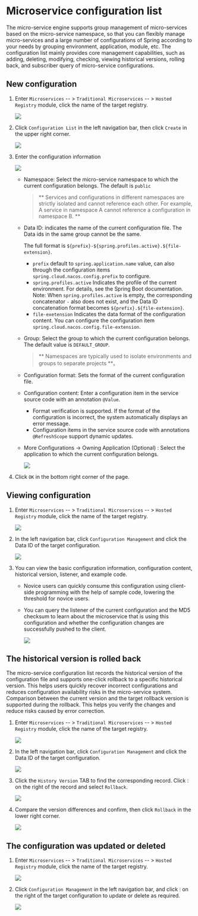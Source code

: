 # Microservice configuration list

The micro-service engine supports group management of micro-services based on the micro-service namespace, so that you can flexibly manage micro-services and a large number of configurations of Spring according to your needs by grouping environment, application, module, etc. The configuration list mainly provides core management capabilities, such as adding, deleting, modifying, checking, viewing historical versions, rolling back, and subscriber query of micro-service configurations.

## New configuration

1. Enter `Microservices` -- > `Traditional Microservices` -- > `Hosted Registry` module, click the name of the target registry.

   ![](../../images/config01.png)

2. Click `Configuration List` in the left navigation bar, then click `Create` in the upper right corner.

   ![](../../images/config02.png)

3. Enter the configuration information

   ![](../../images/config03.png)

    - Namespace: Select the micro-service namespace to which the current configuration belongs. The default is `public`

        > ** Services and configurations in different namespaces are strictly isolated and cannot reference each other. For example, A service in namespace A cannot reference a configuration in namespace B. **

    - Data ID: indicates the name of the current configuration file. The Data ids in the same group cannot be the same.

        The full format is `${prefix}-${spring.profiles.active}.${file-extension}`.

        -  `prefix` default to `spring.application.name` value, can also through the configuration items `spring.cloud.nacos.config.prefix` to configure.
        -  `spring.profiles.active` Indicates the profile of the current environment. For details, see the Spring Boot documentation. Note: When `spring.profiles.active` is empty, the corresponding concatenator `-` also does not exist, and the Data ID concatenation format becomes `${prefix}.${file-extension}`.
        -  `file-exetension` Indicates the data format of the configuration content. You can configure the configuration item `spring.cloud.nacos.config.file-extension`.

    - Group: Select the group to which the current configuration belongs. The default value is `DEFAULT_GROUP`.

        > ** Namespaces are typically used to isolate environments and groups to separate projects **。

    - Configuration format: Sets the format of the current configuration file.

    - Configuration content: Enter a configuration item in the service source code with an annotation `@Value`.

        - Format verification is supported. If the format of the configuration is incorrect, the system automatically displays an error message.
        - Configuration items in the service source code with annotations `@RefreshScope` support dynamic updates.

    - More Configurations -> Owning Application (Optional) : Select the application to which the current configuration belongs.

      ![](../../images/config04.png)

4. Click `OK` in the bottom right corner of the page.

## Viewing configuration

1. Enter `Microservices` -- > `Traditional Microservices` -- > `Hosted Registry` module, click the name of the target registry.

   ![](../../images/config01.png)

2. In the left navigation bar, click `Configuration Management` and click the Data ID of the target configuration.

   ![](../../images/config05.png)

3. You can view the basic configuration information, configuration content, historical version, listener, and example code.

    - Novice users can quickly consume this configuration using client-side programming with the help of sample code, lowering the threshold for novice users.
    - You can query the listener of the current configuration and the MD5 checksum to learn about the microservice that is using this configuration and whether the configuration changes are successfully pushed to the client.

      ![](../../images/config06.png)

## The historical version is rolled back

The micro-service configuration list records the historical version of the configuration file and supports one-click rollback to a specific historical version. This helps users quickly recover incorrect configurations and reduces configuration availability risks in the micro-service system. Comparison between the current version and the target rollback version is supported during the rollback. This helps you verify the changes and reduce risks caused by error correction.

1. Enter `Microservices` -- > `Traditional Microservices` -- > `Hosted Registry` module, click the name of the target registry.

   ![](../../images/config01.png)

2. In the left navigation bar, click `Configuration Management` and click the Data ID of the target configuration.

   ![](../../images/config05.png)

3. Click the `History Version` TAB to find the corresponding record. Click `ⵗ` on the right of the record and select `Rollback`.

   ![](../../images/config07.png)

4. Compare the version differences and confirm, then click `Rollback` in the lower right corner.

   ![](../../images/config08.png)

## The configuration was updated or deleted

1. Enter `Microservices` -- > `Traditional Microservices` -- > `Hosted Registry` module, click the name of the target registry.

   ![](../../images/config01.png)

2. Click `Configuration Management` in the left navigation bar, and click `ⵗ` on the right of the target configuration to update or delete as required.

   ![](../../images/config09.png)
